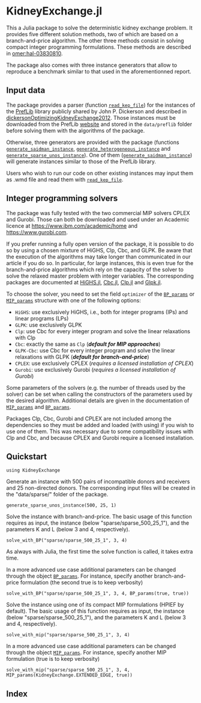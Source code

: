 # KidneyExchange.jl

This a Julia package to solve the deterministic kidney exchange
problem. It provides five different solution methods, two of which
are based on a branch-and-price algorithm. The other three methods
consist in solving compact integer programming formulations. These
methods are described in [omer:hal-03830810](@Citet).

The package also comes with three instance generators that allow
to reproduce a benchmark similar to that used in the aforementionned
report.

## Input data

The package provides a parser (function [`read_kep_file`](@ref)) for the
instances of the [PrefLib](https://www.preflib.org/dataset/00036) library
publicly shared by John P. Dickerson and described in [dickersonOptimizingKidneyExchange2012](@Citet).
Those instances must be downloaded from the PrefLib
[website](https://www.preflib.org/dataset/00036) and stored in the
`data/preflib` folder before solving them with the algorithms of the
package.

Otherwise, three generators are provided with the package (functions
[`generate_saidman_instance`](@ref), [`generate_heterogeneous_instance`](@ref) and
[`generate_sparse_unos_instance`](@ref)). One of them ([`generate_saidman_instance`](@ref))
will generate instances similar to those of the PrefLib library.

Users who wish to run our code on other existing instances may input
them as .wmd file and read them with [`read_kep_file`](@ref).

## Integer programming solvers

The package was fully tested with the two commercial MIP solvers
CPLEX and Gurobi. Those can both be downloaded and used under an
Academic licence at <https://www.ibm.com/academic/home> and
<https://www.gurobi.com>.

If you prefer running a fully open version of the package, it is
possible to do so by using a chosen mixture of HiGHS, Clp, Cbc, and
GLPK. Be aware that the execution of the algorithms may take longer
than communicated in our article if you do so. In particular, for
large instances, this is even true for the branch-and-price algorithms
which rely on the capacity of the solver to solve the relaxed master
problem with integer variables. The corresponding packages are
documented at [HiGHS.jl](https://github.com/jump-dev/HiGHS.jl), 
[Cbc.jl](https://github.com/jump-dev/Cbc.jl), [Clp.jl](https://github.com/jump-dev/Clp.jl)
and [Glpk.jl](https://github.com/jump-dev/Glpk.jl).

To choose the solver, you need to set the field `optimizer` of the [`BP_params`](@ref) or [`MIP_params`](@ref) structure with one of the following options:
- `HiGHS`: use exclusively HiGHS, i.e., both for integer programs (IPs) and linear programs (LPs)
- `GLPK`: use exclusively GLPK
- `Clp`: use Cbc for every integer program and solve the linear relaxations with Clp
- `Cbc`: exactly the same as `Clp` (***default for MIP approaches***)
- `GLPK-Cbc`: use Cbc for every integer program and solve the linear relaxations with GLPK (***default for branch-and-price***)
- `CPLEX`: use exclusively CPLEX (_requires a licensed installation of CPLEX_)
- `Gurobi`: use exclusively Gurobi (_requires a licensed installation of Gurobi_)

Some parameters of the solvers (e.g. the number of threads used by
the solver) can be set when calling the constructors of the parameters
used by the desired algorithm. Additional details are given in the
documentation of [`MIP_params`](@ref) and [`BP_params`](@ref).

Packages Clp, Cbc, Gurobi and CPLEX are not included among the
dependencies so they must be added and loaded (with using) if you
wish to use one of them. This was necessary due to some compatibility
issues with Clp and Cbc, and because CPLEX and Gurobi require a
licensed installation.

## Quickstart

```@example 1
using KidneyExchange
```

Generate an instance with 500 pairs of incompatible donors and
receivers and 25 non-directed donors. The corresponding input files
will be created in the "data/sparse/" folder of the package.

```@example 1
generate_sparse_unos_instance(500, 25, 1)
```
Solve the instance with branch-and-price. The basic usage of this
function requires as input, the instance (below "sparse/sparse_500_25_1"),
and the parameters K and L (below 3 and 4, respectively).

```@example 1
solve_with_BP("sparse/sparse_500_25_1", 3, 4)
```

As always with Julia, the first time the solve function is called, it takes extra time. 

In a more advanced use case additional parameters can be changed
through the object [`BP_params`](@ref). For instance, specify another
branch-and-price formulation (the second true is to keep verbosity)

```@example 1
solve_with_BP("sparse/sparse_500_25_1", 3, 4, BP_params(true, true))
```

Solve the instance using one of its compact MIP formulations (HPIEF
by default). The basic usage of this function requires as input,
the instance (below "sparse/sparse_500_25_1"), and the parameters
K and L (below 3 and 4, respectively).

```@example 1
solve_with_mip("sparse/sparse_500_25_1", 3, 4)
```

In a more advanced use case additional parameters can be changed
through the object [`MIP_params`](@ref). For instance, specify another MIP
formulation (true is to keep verbosity)

```@example 1
solve_with_mip("sparse/sparse_500_25_1", 3, 4, MIP_params(KidneyExchange.EXTENDED_EDGE, true))
```

## Index

```@index
```
